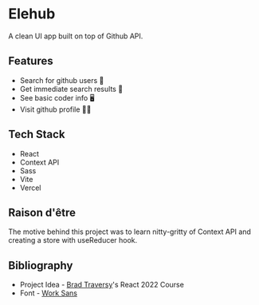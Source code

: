 # Elehub

A clean UI app built on top of Github API.

## Features

- Search for github users 🔎
- Get immediate search results 🚤
- See basic coder info 🖥️
- Visit github profile 👩‍💻

## Tech Stack

- React
- Context API
- Sass
- Vite
- Vercel

## Raison d'être

The motive behind this project was to learn nitty-gritty of Context API and creating a store with useReducer hook.

## Bibliography

- Project Idea - [Brad Traversy](https://github.com/bradtraversy)'s React 2022 Course
- Font - [Work Sans](https://fonts.google.com/specimen/Work+Sans?query=work+sans)
